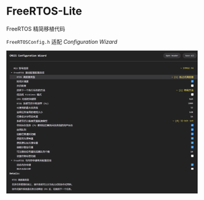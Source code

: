 # FreeRTOS-Lite
FreeRTOS 精简移植代码

`FreeRTOSConfig.h` 适配 *Configuration Wizard*

![image-20241031172220232](.assets/image-20241031172220232.png)
